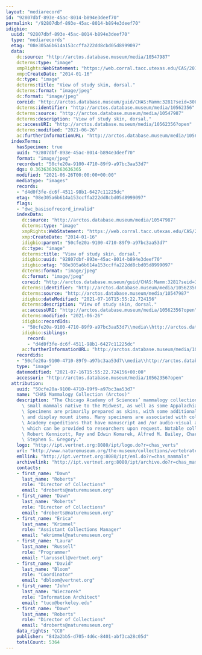 ```yaml
---
layout: "mediarecord"
id: "92807dbf-893e-45ac-8014-b894e3deef70"
permalink: "/92807dbf-893e-45ac-8014-b894e3deef70"
idigbio:
  uuid: "92807dbf-893e-45ac-8014-b894e3deef70"
  type: "mediarecords"
  etag: "08e305a6b614a153ccffa222dd8cbd05d8999097"
  data:
    dc:source: "http://arctos.database.museum/media/10547987"
    dcterms:type: "image"
    xmpRights:WebStatement: "https://web.corral.tacc.utexas.edu/CAS/20161217-02/jpg/chas_mamm_3281.2.jpg"
    xmp:CreateDate: "2014-01-16"
    dc:type: "image"
    dcterms:title: "View of study skin, dorsal."
    dcterms:format: "image/jpeg"
    dc:format: "image/jpeg"
    coreid: "http://arctos.database.museum/guid/CHAS:Mamm:3281?seid=3088379"
    dcterms:identifier: "http://arctos.database.museum/media/10562356"
    dcterms:source: "http://arctos.database.museum/media/10547987"
    dcterms:description: "View of study skin, dorsal."
    ac:accessURI: "http://arctos.database.museum/media/10562356?open"
    dcterms:modified: "2021-06-26"
    ac:furtherInformationURL: "http://arctos.database.museum/media/10562356"
  indexTerms:
    hasSpecimen: true
    uuid: "92807dbf-893e-45ac-8014-b894e3deef70"
    format: "image/jpeg"
    recordset: "50cfe20a-9100-4710-89f9-a97bc3aa53d7"
    dqs: 0.36363636363636365
    modified: "2021-06-26T00:00:00+00:00"
    mediatype: "images"
    records:
    - "d4d0f3fe-dc6f-4511-98b1-6427c11225dc"
    etag: "08e305a6b614a153ccffa222dd8cbd05d8999097"
    flags:
    - "dwc_basisofrecord_invalid"
    indexData:
      dc:source: "http://arctos.database.museum/media/10547987"
      dcterms:type: "image"
      xmpRights:WebStatement: "https://web.corral.tacc.utexas.edu/CAS/20161217-02/jpg/chas_mamm_3281.2.jpg"
      xmp:CreateDate: "2014-01-16"
      idigbio:parent: "50cfe20a-9100-4710-89f9-a97bc3aa53d7"
      dc:type: "image"
      dcterms:title: "View of study skin, dorsal."
      idigbio:uuid: "92807dbf-893e-45ac-8014-b894e3deef70"
      idigbio:etag: "08e305a6b614a153ccffa222dd8cbd05d8999097"
      dcterms:format: "image/jpeg"
      dc:format: "image/jpeg"
      coreid: "http://arctos.database.museum/guid/CHAS:Mamm:3281?seid=3088379"
      dcterms:identifier: "http://arctos.database.museum/media/10562356"
      dcterms:source: "http://arctos.database.museum/media/10547987"
      idigbio:dateModified: "2021-07-16T15:55:22.724156"
      dcterms:description: "View of study skin, dorsal."
      ac:accessURI: "http://arctos.database.museum/media/10562356?open"
      dcterms:modified: "2021-06-26"
      idigbio:recordIds:
      - "50cfe20a-9100-4710-89f9-a97bc3aa53d7\\media\\http://arctos.database.museum/media/10562356"
      idigbio:siblings:
        record:
        - "d4d0f3fe-dc6f-4511-98b1-6427c11225dc"
      ac:furtherInformationURL: "http://arctos.database.museum/media/10562356"
    recordids:
    - "50cfe20a-9100-4710-89f9-a97bc3aa53d7\\media\\http://arctos.database.museum/media/10562356"
    type: "image"
    datemodified: "2021-07-16T15:55:22.724156+00:00"
    accessuri: "http://arctos.database.museum/media/10562356?open"
  attribution:
    uuid: "50cfe20a-9100-4710-89f9-a97bc3aa53d7"
    name: "CHAS Mammalogy Collection (Arctos)"
    description: "The Chicago Academy of Sciences’ mammalogy collection contains mostly\
      \ small mammals native to the Midwest, as well as some Appalachian species.\
      \ Specimens are primarily prepared as skins, with some additional osteological\
      \ and display mount items. Many specimens are associated with collectors or\
      \ Academy expeditions that have manuscript and /or audio-visual archival material,\
      \ which can be provided to researchers upon request. Notable collectors include\
      \ Robert Kennicott, Roy and Edwin Komarek, Alfred M. Bailey, Charles D. Brower,\
      \ Stephen S. Gregory."
    logo: "http://ipt.vertnet.org:8080/ipt/logo.do?r=chas_verts"
    url: "http://www.naturemuseum.org/the-museum/collections/vertebrates"
    emllink: "http://ipt.vertnet.org:8080/ipt/eml.do?r=chas_mammals"
    archivelink: "http://ipt.vertnet.org:8080/ipt/archive.do?r=chas_mammals"
    contacts:
    - first_name: "Dawn"
      last_name: "Roberts"
      role: "Director of Collections"
      email: "droberts@naturemuseum.org"
    - first_name: "Dawn"
      last_name: "Roberts"
      role: "Director of Collections"
      email: "droberts@naturemuseum.org"
    - first_name: "Erica"
      last_name: "Krimmel"
      role: "Assistant Collections Manager"
      email: "ekrimmel@naturemuseum.org"
    - first_name: "Laura"
      last_name: "Russell"
      role: "Programmer"
      email: "larussell@vertnet.org"
    - first_name: "David"
      last_name: "Bloom"
      role: "Coordinator"
      email: "dbloom@vertnet.org"
    - first_name: "John"
      last_name: "Wieczorek"
      role: "Information Architect"
      email: "tuco@berkeley.edu"
    - first_name: "Dawn"
      last_name: "Roberts"
      role: "Director of Collections"
      email: "droberts@naturemuseum.org"
    data_rights: "CC0"
    publisher: "842a2bb5-d705-4d6c-8401-abf3ca28c05d"
    totalCount: 5364
---
```


